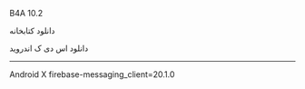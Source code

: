 


B4A 10.2

دانلود کتابخانه 

دانلود اس دی ک اندروید


-------------------------------------------------------
Android X
firebase-messaging_client=20.1.0

